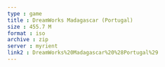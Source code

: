 ```yaml
---
type : game
title : DreamWorks Madagascar (Portugal)
size : 455.7 M
format : iso
archive : zip
server : myrient
link2 : DreamWorks%20Madagascar%20%28Portugal%29
---
```

